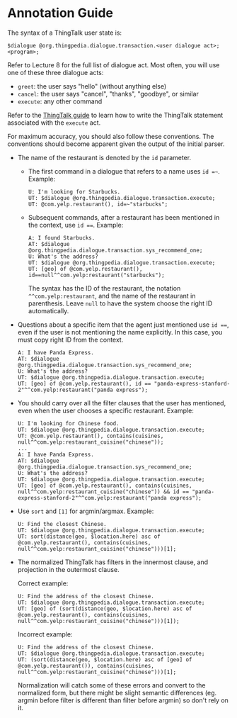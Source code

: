 # Annotation Guide

The syntax of a ThingTalk user state is:
```
$dialogue @org.thingpedia.dialogue.transaction.<user dialogue act>;
<program>;
```
Refer to Lecture 8 for the full list of dialogue act. Most often, you will use one of these three dialogue acts:
- `greet`: the user says "hello" (without anything else)
- `cancel`: the user says "cancel", "thanks", "goodbye", or similar
- `execute`: any other command

Refer to the [ThingTalk guide](https://wiki.almond.stanford.edu/thingtalk/guide) to learn how to write
the ThingTalk statement associated with the `execute` act.

For maximum accuracy, you should also follow these conventions. The conventions should become apparent
given the output of the initial parser.


- The name of the restaurant is denoted by the `id` parameter.

  - The first command in a dialogue that refers to a name uses `id =~`. Example:
    ```
    U: I'm looking for Starbucks.
    UT: $dialogue @org.thingpedia.dialogue.transaction.execute;
    UT: @com.yelp.restaurant(), id=~"starbucks";
    ```
  - Subsequent commands, after a restaurant has been mentioned in the context, use `id ==`. Example:
    ```
    A: I found Starbucks.
    AT: $dialogue @org.thingpedia.dialogue.transaction.sys_recommend_one;
    U: What's the address?
    UT: $dialogue @org.thingpedia.dialogue.transaction.execute;
    UT: [geo] of @com.yelp.restaurant(), id==null^^com.yelp:restaurant("starbucks");
    ```
    
    The syntax has the ID of the restaurant, the notation `^^com.yelp:restaurant`, and the name of the
    restaurant in parenthesis. Leave `null` to have the system choose the right ID automatically.

- Questions about a specific item that the agent just mentioned use `id ==`, even if the user is not
  mentioning the name explicitly. In this case, you must copy right ID from the context.
  
  ```
  A: I have Panda Express.
  AT: $dialogue @org.thingpedia.dialogue.transaction.sys_recommend_one;
  U: What's the address?
  UT: $dialogue @org.thingpedia.dialogue.transaction.execute;
  UT: [geo] of @com.yelp.restaurant(), id == "panda-express-stanford-2"^^com.yelp:restaurant("panda express");
  ```

- You should carry over all the filter clauses that the user has mentioned, even when the user chooses
  a specific restaurant. Example:
  
  ```
  U: I'm looking for Chinese food.
  UT: $dialogue @org.thingpedia.dialogue.transaction.execute;
  UT: @com.yelp.restaurant(), contains(cuisines, null^^com.yelp:restaurant_cuisine("chinese"));
  ...
  A: I have Panda Express.
  AT: $dialogue @org.thingpedia.dialogue.transaction.sys_recommend_one;
  U: What's the address?
  UT: $dialogue @org.thingpedia.dialogue.transaction.execute;
  UT: [geo] of @com.yelp.restaurant(), contains(cuisines, null^^com.yelp:restaurant_cuisine("chinese")) && id == "panda-express-stanford-2"^^com.yelp:restaurant("panda express");
  ```

- Use `sort` and `[1]` for argmin/argmax. Example:

  ```
  U: Find the closest Chinese.
  UT: $dialogue @org.thingpedia.dialogue.transaction.execute;
  UT: sort(distance(geo, $location.here) asc of @com.yelp.restaurant(), contains(cuisines, null^^com.yelp:restaurant_cuisine("chinese")))[1];
  ```

- The normalized ThingTalk has filters in the innermost clause, and projection in the outermost clause.

  Correct example:
  ```
  U: Find the address of the closest Chinese.
  UT: $dialogue @org.thingpedia.dialogue.transaction.execute;
  UT: [geo] of (sort(distance(geo, $location.here) asc of @com.yelp.restaurant(), contains(cuisines, null^^com.yelp:restaurant_cuisine("chinese")))[1]);
  ```

  Incorrect example:
  ```
  U: Find the address of the closest Chinese.
  UT: $dialogue @org.thingpedia.dialogue.transaction.execute;
  UT: (sort(distance(geo, $location.here) asc of [geo] of @com.yelp.restaurant()), contains(cuisines, null^^com.yelp:restaurant_cuisine("chinese")))[1];
  ```
  
  Normalization will catch some of these errors and convert to the normalized form, but there might
  be slight semantic differences (eg. argmin before filter is different than filter before argmin) so don't rely on it.